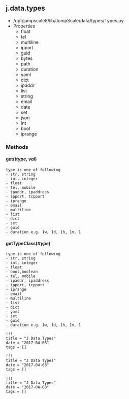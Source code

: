 <!-- toc -->
## j.data.types

- /opt/jumpscale8/lib/JumpScale/data/types/Types.py
- Properties
    - float
    - tel
    - multiline
    - ipport
    - guid
    - bytes
    - path
    - duration
    - yaml
    - dict
    - ipaddr
    - list
    - string
    - email
    - date
    - set
    - json
    - int
    - bool
    - iprange

### Methods

#### get(*ttype, val*) 

```
type is one of following
- str, string
- int, integer
- float
- tel, mobile
- ipaddr, ipaddress
- ipport, tcpport
- iprange
- email
- multiline
- list
- dict
- set
- guid
- duration e.g. 1w, 1d, 1h, 1m, 1

```

#### getTypeClass(*ttype*) 

```
type is one of following
- str, string
- int, integer
- float
- bool,boolean
- tel, mobile
- ipaddr, ipaddress
- ipport, tcpport
- iprange
- email
- multiline
- list
- dict
- yaml
- set
- guid
- duration e.g. 1w, 1d, 1h, 1m, 1

```


```
!!!
title = "J Data Types"
date = "2017-04-08"
tags = []
```

```
!!!
title = "J Data Types"
date = "2017-04-08"
tags = []
```

```
!!!
title = "J Data Types"
date = "2017-04-08"
tags = []
```
